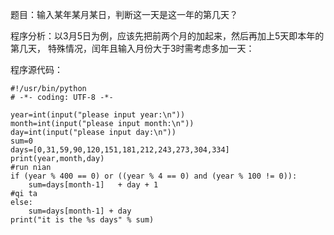 题目：输入某年某月某日，判断这一天是这一年的第几天？

程序分析：以3月5日为例，应该先把前两个月的加起来，然后再加上5天即本年的第几天，
特殊情况，闰年且输入月份大于3时需考虑多加一天：

程序源代码：
```
#!/usr/bin/python
# -*- coding: UTF-8 -*-
 
year=int(input("please input year:\n"))
month=int(input("please input month:\n"))
day=int(input("please input day:\n"))
sum=0
days=[0,31,59,90,120,151,181,212,243,273,304,334]
print(year,month,day)
#run nian
if (year % 400 == 0) or ((year % 4 == 0) and (year % 100 != 0)):
    sum=days[month-1]   + day + 1
#qi ta
else:
    sum=days[month-1] + day
print("it is the %s days" % sum)
```
 
